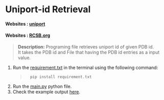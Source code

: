 #  Uniport-id Retrieval 
#### Websites : [uniport](https://www.uniprot.org/)
#### Websites : [RCSB.org](https://www.rcsb.org/)
> **Description:**   Programing file retrieves uniport id of  given PDB id. <br>
> It takes the PDB id and File that having the PDB id entries as a input value.
> <br>
>

1. Run the [requirement.txt](https://github.com/dhana56/news_scrapping/blob/master/requirement.txt)
in the terminal using the following command:
    >       pip install requirement.txt
2. Run the [main.py](https://github.com/dhana56/uniport_id_retrieval/blob/main/main.py) python file. <br>
3. Check the example output [here](https://github.com/dhana56/uniport_id_retrieval/tree/main/test/result).
